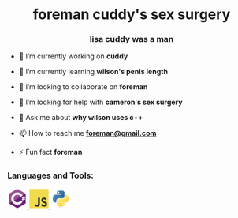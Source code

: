<h1 align="center">foreman cuddy's sex surgery</h1>
<h3 align="center">lisa cuddy was a man</h3>

- 🔭 I’m currently working on **cuddy**

- 🌱 I’m currently learning **wilson's penis length**

- 👯 I’m looking to collaborate on **foreman**

- 🤝 I’m looking for help with **cameron's sex surgery**

- 💬 Ask me about **why wilson uses c++**

- 📫 How to reach me **foreman@gmail.com**

- ⚡ Fun fact **foreman**

<h3 align="left">Languages and Tools:</h3>
<p align="left"> <a href="https://www.w3schools.com/cs/" target="_blank" rel="noreferrer"> <img src="https://raw.githubusercontent.com/devicons/devicon/master/icons/csharp/csharp-original.svg" alt="csharp" width="40" height="40"/> </a> <a href="https://developer.mozilla.org/en-US/docs/Web/JavaScript" target="_blank" rel="noreferrer"> <img src="https://raw.githubusercontent.com/devicons/devicon/master/icons/javascript/javascript-original.svg" alt="javascript" width="40" height="40"/> </a> <a href="https://www.python.org" target="_blank" rel="noreferrer"> <img src="https://raw.githubusercontent.com/devicons/devicon/master/icons/python/python-original.svg" alt="python" width="40" height="40"/> </a> </p>


